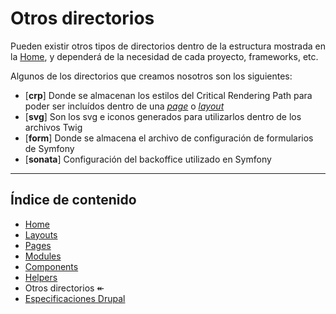 # Otros directorios

Pueden existir otros tipos de directorios dentro de la estructura mostrada en la [Home](./Index.md), y dependerá de la necesidad de cada proyecto, frameworks, etc.

Algunos de los directorios que creamos nosotros son los siguientes:

- [**crp**] Donde se almacenan los estilos del Critical Rendering Path para poder ser incluídos dentro de una [_page_](./Pages.md) o [_layout_](./Layouts.md)
- [**svg**] Son los svg e iconos generados para utilizarlos dentro de los archivos Twig
- [**form**] Donde se almacena el archivo de configuración de formularios de Symfony
- [**sonata**] Configuración del backoffice utilizado en Symfony

----

## Índice de contenido

- [Home](./Index.md)
- [Layouts](./Layouts.md)
- [Pages](./Pages.md)
- [Modules](./Modules.md)
- [Components](./Components.md)
- [Helpers](./Helpers.md)
- Otros directorios ↞
- [Especificaciones Drupal](./Drupal.md)
